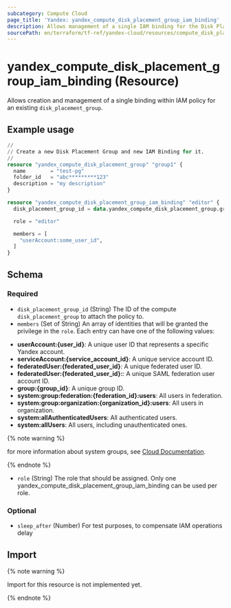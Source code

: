 ```yaml
---
subcategory: Compute Cloud
page_title: 'Yandex: yandex_compute_disk_placement_group_iam_binding'
description: Allows management of a single IAM binding for the Disk Placement Group.
sourcePath: en/terraform/tf-ref/yandex-cloud/resources/compute_disk_placement_group_iam_binding.md
---
```


# yandex_compute_disk_placement_group_iam_binding (Resource)

Allows creation and management of a single binding within IAM policy for an existing `disk_placement_group`.

## Example usage

```terraform
//
// Create a new Disk Placement Group and new IAM Binding for it.
//
resource "yandex_compute_disk_placement_group" "group1" {
  name        = "test-pg"
  folder_id   = "abc*********123"
  description = "my description"
}

resource "yandex_compute_disk_placement_group_iam_binding" "editor" {
  disk_placement_group_id = data.yandex_compute_disk_placement_group.group1.id

  role = "editor"

  members = [
    "userAccount:some_user_id",
  ]
}
```

<!-- schema generated by tfplugindocs -->
## Schema

### Required

- `disk_placement_group_id` (String) The ID of the compute `disk_placement_group` to attach the policy to.
- `members` (Set of String) An array of identities that will be granted the privilege in the `role`. Each entry can have one of the following values:
 * **userAccount:{user_id}**: A unique user ID that represents a specific Yandex account.
 * **serviceAccount:{service_account_id}**: A unique service account ID.
 * **federatedUser:{federated_user_id}**: A unique federated user ID.
 * **federatedUser:{federated_user_id}:**: A unique SAML federation user account ID.
 * **group:{group_id}**: A unique group ID.
 * **system:group:federation:{federation_id}:users**: All users in federation.
 * **system:group:organization:{organization_id}:users**: All users in organization.
 * **system:allAuthenticatedUsers**: All authenticated users.
 * **system:allUsers**: All users, including unauthenticated ones.

{% note warning %}

for more information about system groups, see [Cloud Documentation](https://yandex.cloud/docs/iam/concepts/access-control/system-group).

{% endnote %}

- `role` (String) The role that should be assigned. Only one yandex_compute_disk_placement_group_iam_binding can be used per role.

### Optional

- `sleep_after` (Number) For test purposes, to compensate IAM operations delay

## Import

{% note warning %}

Import for this resource is not implemented yet.

{% endnote %}

